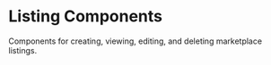 # Listing Components

Components for creating, viewing, editing, and deleting marketplace listings.
